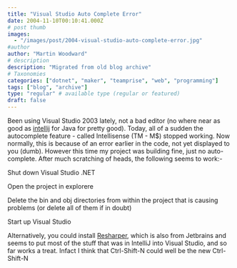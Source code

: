 ```yaml
---
title: "Visual Studio Auto Complete Error"
date: 2004-11-10T00:10:41.000Z
# post thumb
images:
  - "/images/post/2004-visual-studio-auto-complete-error.jpg"
#author
author: "Martin Woodward"
# description
description: "Migrated from old blog archive"
# Taxonomies
categories: ["dotnet", "maker", "teamprise", "web", "programming"]
tags: ["blog", "archive"]
type: "regular" # available type (regular or featured)
draft: false
---
```

Been using Visual Studio 2003 lately, not a bad editor (no where near as good as [intellij](http://www.jetbrains.com/idea/) for Java for pretty good).  Today, all of a sudden the autocomplete feature - called Intellisense (TM - M$) stopped working.  Now normally, this is because of an error earlier in the code, not yet displayed to you (dumb).  However this time my project was building fine, just no auto-complete.  After much scratching of heads, the following seems to work:-

Shut down Visual Studio .NET

Open the project in explorere

Delete the bin and obj directories from within the project that is causing problems (or delete all of them if in doubt)

Start up Visual Studio

Alternatively, you could install [Resharper](http://www.jetbrains.com/resharper/), which is also from Jetbrains and seems to put most of the stuff that was in IntelliJ into Visual Studio, and so far works a treat.  Infact I think that Ctrl-Shift-N could well be the new Ctrl-Shift-N